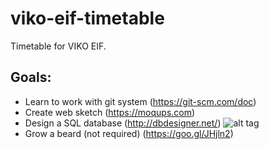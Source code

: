 # viko-eif-timetable
Timetable for VIKO EIF.
## Goals:
* Learn to work with git system (https://git-scm.com/doc)
* Create web sketch (https://moqups.com)
* Design a SQL database (http://dbdesigner.net/)
  ![alt tag](https://github.com/arturasryn/viko-eif-timetable/blob/master/assets/DbScheme.png)
* Grow a beard (not required) (https://goo.gl/JHjln2)
